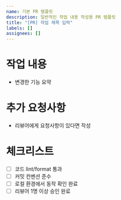 ```yaml
---
name: 기본 PR 템플릿
description: 일반적인 작업 내용 작성용 PR 템플릿
title: "[PR] 작업 제목 입력"
labels: []
assignees: []
---
```


# 작업 내용
- 변경한 기능 요약

# 추가 요청사항
- 리뷰어에게 요청사항이 있다면 작성

# 체크리스트
- [ ] 코드 lint/format 통과
- [ ] 커밋 컨벤션 준수
- [ ] 로컬 환경에서 동작 확인 완료
- [ ] 리뷰어 1명 이상 승인 완료
